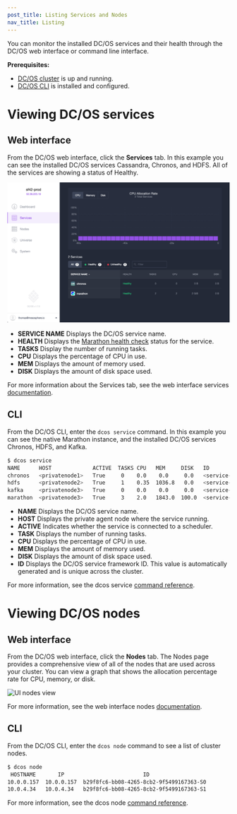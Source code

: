 ```yaml
---
post_title: Listing Services and Nodes
nav_title: Listing 
---
```

<!-- This source repo for this topic is https://github.com/dcos/dcos-docs -->

You can monitor the installed DC/OS services and their health through the DC/OS web interface or command line interface.

**Prerequisites:**

*   [DC/OS cluster][1] is up and running.
*   [DC/OS CLI][2] is installed and configured.

# Viewing DC/OS services 

## Web interface 
From the DC/OS web interface, click the **Services** tab. In this example you can see the installed DC/OS services Cassandra, Chronos, and HDFS. All of the services are showing a status of Healthy.

![service list](../img/service-list.png)

*   **SERVICE NAME** Displays the DC/OS service name.
*   **HEALTH** Displays the [Marathon health check][3] status for the service.
*   **TASKS** Display the number of running tasks.
*   **CPU** Displays the percentage of CPU in use.
*   **MEM** Displays the amount of memory used.
*   **DISK** Displays the amount of disk space used.

For more information about the Services tab, see the web interface services [documentation][4].

## CLI
From the DC/OS CLI, enter the `dcos service` command. In this example you can see the native Marathon instance, and the installed DC/OS services Chronos, HDFS, and Kafka.

```bash
$ dcos service
NAME      HOST             ACTIVE  TASKS CPU   MEM     DISK   ID
chronos   <privatenode1>   True     0    0.0    0.0     0.0   <service-id1>
hdfs      <privatenode2>   True     1    0.35  1036.8   0.0   <service-id2>
kafka     <privatenode3>   True     0    0.0    0.0     0.0   <service-id3>
marathon  <privatenode3>   True     3    2.0   1843.0  100.0  <service-id4>
```

*   **NAME** Displays the DC/OS service name.
*   **HOST** Displays the private agent node where the service running.
*   **ACTIVE** Indicates whether the service is connected to a scheduler.
*   **TASK** Displays the number of running tasks.
*   **CPU** Displays the percentage of CPU in use.
*   **MEM** Displays the amount of memory used.
*   **DISK** Displays the amount of disk space used.
*   **ID** Displays the DC/OS service framework ID. This value is automatically generated and is unique across the cluster.

For more information, see the dcos service [command reference][8].

# Viewing DC/OS nodes 

## Web interface
From the DC/OS web interface, click the **Nodes** tab. The Nodes page provides a comprehensive view of all of the nodes that are used across your cluster. You can view a graph that shows the allocation percentage rate for CPU, memory, or disk.

![UI nodes view][5]

For more information, see the web interface nodes [documentation][6].

## CLI
From the DC/OS CLI, enter the `dcos node` command to see a list of cluster nodes. 

```bash
$ dcos node
 HOSTNAME       IP                         ID                    
10.0.0.157  10.0.0.157  b29f8fc6-bb08-4265-8cb2-9f5499167363-S0  
10.0.4.34   10.0.4.34   b29f8fc6-bb08-4265-8cb2-9f5499167363-S1 
```

For more information, see the dcos node [command reference][7].


 [1]: /docs/1.7/administration/installing/
 [2]: /docs/1.7/usage/cli/install/
 [3]: https://mesosphere.github.io/marathon/docs/health-checks.html
 [4]: /docs/1.7/usage/webinterface/#services
 [4]: /docs/1.7/usage/webinterface/#services
 [5]: /docs/1.7/usage/img/dcos-nodes-1.7.png
 [6]: /docs/1.7/usage/webinterface/#nodes
 [7]: /docs/1.7/usage/cli/command-reference/#dcosnode
 [8]: /docs/1.7/usage/cli/command-reference/#dcosservice

